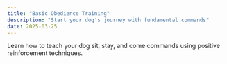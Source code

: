 ```yaml
---
title: "Basic Obedience Training"
description: "Start your dog's journey with fundamental commands"
date: 2025-03-25
---
```


Learn how to teach your dog sit, stay, and come commands using positive reinforcement techniques.
